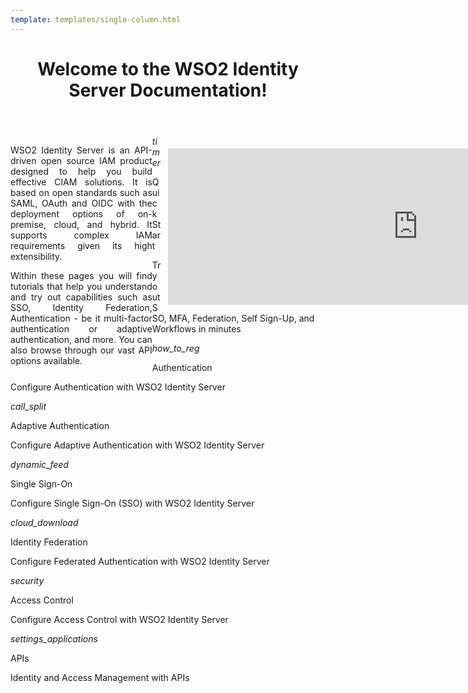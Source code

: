 ```yaml
---
template: templates/single-column.html
---
```


<link href="https://fonts.googleapis.com/icon?family=Material+Icons" rel="stylesheet" />
<div>
    <header>
        <h1>Welcome to the WSO2 Identity Server Documentation!</h1>
    </header>
    <div class="md-main md-content" style="float:left; width: 45%;  text-align:justify; max-height:100%; ">
        <p>WSO2 Identity Server is an API-driven open source IAM product designed to help you build effective CIAM solutions. It is based on open standards such as SAML, OAuth and OIDC with the deployment options of on-premise, cloud, and hybrid. It supports complex IAM requirements given its high extensibility.</p> 
        <p>Within these pages you will find tutorials that help you understand and try out capabilities such as SSO, Identity Federation, Authentication - be it multi-factor authentication or adaptive authentication, and more. You can also browse through our vast API options available. </p>
    </div>
    <div class="md-main md-content " style="float:right; width: 55%; align:right;  flex-shrink: 0;min-width: 40%; max-height: 100%; max-width:50%; margin-left:10px; margin-top:20px">
        <iframe width="800" height="250" src="https://www.youtube.com/embed/QUlcGOOdXU8" frameborder="0" allow="accelerometer; autoplay; encrypted-media; gyroscope; picture-in-picture" allowfullscreen></iframe>
    </div>
    <div>
        <div class="content"> 
            <!-- begin card -->
            <div class="card" onclick="location.href='get-started/quick-start-guide';">
	              <div class="line"></div>
         	      <div class="icon">
		                 <i class="material-icons md-36">timer</i>
	              </div>
                <div class="card-content" >
              	    <p class="title">Quick Start</p>
              			<a href="http://www.google.com"></a>
              			<p class="hint">Try out SSO, MFA, Federation, Self Sign-Up, and Workflows in minutes</p>
                </div>
            </div>
            <!-- end card -->
            <!-- begin card -->
            <div class="card" onclick="location.href='learn/logging-in-to-your-application-via-identity-server-using-facebook-credentials';">
                <div class="line"></div>
                <div class="icon">
                    <i class="material-icons md-36">how_to_reg</i>
                </div>
                <div class="card-content">
                    <p class="title">Authentication</p>
                    <p class="hint">Configure Authentication with WSO2 Identity Server</p>
                </div>
            </div>
            <!-- end card -->
            <!-- begin card -->
            <div class="card" onclick="location.href='learn/adaptive-authentication/';">
                <div class="line"></div>
                <div class="icon">
                    <i class="material-icons md-36">call_split</i>
                </div>
                <div class="card-content">
                    <p class="title">Adaptive Authentication</p>
                    <p class="hint">Configure Adaptive Authentication with WSO2 Identity Server</p>
                </div>
            </div>
            <!-- end card -->
            <!-- start card -->
            <div class="card" onclick="location.href='learn/single-sign-on/';">
                <div class="line"></div> 
                <div class="icon">
                    <i class="material-icons md-36">dynamic_feed</i>
                </div>
                <div class="card-content">
                    <p class="title">Single Sign-On</p>
                    <p class="hint">Configure Single Sign-On (SSO) with WSO2 Identity Server</p>
                </div>
            </div>
            <!-- end card -->
        </div>
        <div class="content">
            <!-- begin card -->
            <div class="card" onclick="location.href='learn/identity-federation/';">
	              <div class="line"></div>
                <div class="icon">
                    <i class="material-icons md-36">cloud_download</i>
                </div>
                <div class="card-content">
                    <p class="title">Identity Federation</p>
                    <p class="hint">Configure Federated Authentication with WSO2 Identity Server</p>
                </div>
            </div>
            <!-- end card -->
            <!-- begin card -->
            <div class="card" onclick="location.href='learn/access-control/';">
	              <div class="line"></div>
                <div class="icon">
                    <i class="material-icons md-36">security</i>
                </div>
                <div class="card-content">
            		    <p class="title">Access Control</p>
            		    <p class="hint">Configure Access Control with WSO2 Identity Server</p>
                </div>
            </div>
            <!-- end card -->
            <!-- begin card -->
            <div class="card" onclick="location.href='develop/calling-admin-services/';">
	              <div class="line"></div>
                <div class="icon">
                    <i class="material-icons md-36">settings_applications</i>
                </div>
                <div class="card-content">
            		    <p class="title">APIs</p>
            		    <p class="hint">Identity and Access Management with APIs</p>
                </div>
            </div>
            <!-- end card -->
            <!-- card for connectors -->
            <!-- end card -->
        </div>
    </div>
</div>  

	
